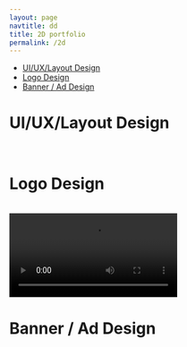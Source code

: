 ```yaml
---
layout: page
navtitle: dd
title: 2D portfolio
permalink: /2d
---
```


- [UI/UX/Layout Design](#uiuxlayout-design)
- [Logo Design](#logo-design)
- [Banner / Ad Design](#banner--ad-design)

# UI/UX/Layout Design

<img id="big" src="{{ site.url }}{{ site.baseurl }}/assets/imgs/2d/steamUI.png" alt="">

<img id="big" src="{{ site.url }}{{ site.baseurl }}/assets/imgs/2d/spotifyUI.png" alt="">


<img id="small" src="{{ site.url }}{{ site.baseurl }}/assets/imgs/2d/w11.png" alt="">
<img id="small" src="{{ site.url }}{{ site.baseurl }}/assets/imgs/2d/w11_2.png" alt="">

# Logo Design

<div>
<img id="small" src="{{ site.url }}{{ site.baseurl }}/assets/imgs/2d/thehut.png" alt="">
<img id="small" src="{{ site.url }}{{ site.baseurl }}/assets/imgs/2d/rs.png" alt="">
</div>
<video id="big" mute autoplay loop src="{{ site.url }}{{ site.baseurl }}/assets/vids/screensaver.webm"></video>

# Banner / Ad Design

<img id="big" src="{{ site.url }}{{ site.baseurl }}/assets/imgs/3d/iphone.png" alt="">

<img id="big" src="{{ site.url }}{{ site.baseurl }}/assets/imgs/2d/ap.png" alt="">